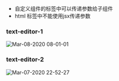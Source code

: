- 自定义组件的标签中可以传递参数给子组件
- html 标签中不能使用jsx传递参数



### text-editor-1
![Mar-08-2020 08-01-01](https://user-images.githubusercontent.com/26485327/76154181-fd961b00-6112-11ea-822a-74448f66d656.gif)

### text-editor-2

![Mar-07-2020 22-52-27](https://user-images.githubusercontent.com/26485327/76145651-5db2a000-60c6-11ea-8395-8be4856f4e88.gif)
